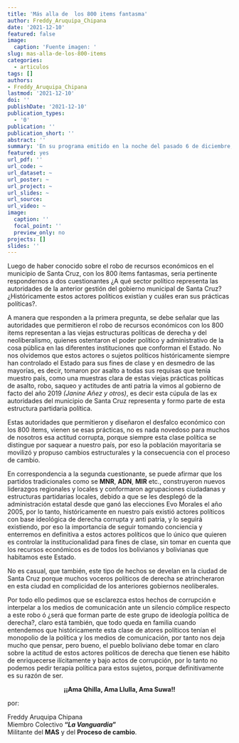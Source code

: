 ```yaml
---
title: 'Más alla de  los 800 items fantasma'
author: Freddy_Aruquipa_Chipana
date: '2021-12-10'
featured: false
image:
  caption: 'Fuente imagen: '
slug: mas-alla-de-los-800-items
categories:
  - articulos
tags: []
authors:
- Freddy_Aruquipa_Chipana
lastmod: '2021-12-10'
doi: ''
publishDate: '2021-12-10'
publication_types:
  - '0'
publication: ''
publication_short: ''
abstract: ''
summary: 'En su programa emitido en la noche del pasado 6 de diciembre, Valverde crucificó a Jhonny Fernández, Alcalde del GAM — Santa Cruz, dejando entrever que no debió denunciar'
featured: yes
url_pdf: ''
url_code: ~
url_dataset: ~
url_poster: ~
url_project: ~
url_slides: ~
url_source: 
url_video: ~
image:
  caption: ''
  focal_point: ''
  preview_only: no
projects: []
slides: ''
---
```


Luego de haber conocido sobre el robo de recursos económicos en el municipio de Santa Cruz, con los 800 ítems fantasmas, seria pertinente respondernos a dos cuestionantes ¿A qué sector político representa las autoridades de la anterior gestión del gobierno municipal de Santa Cruz? ¿Históricamente estos actores políticos existían y cuáles eran sus prácticas políticas?.

A manera que responden a la primera pregunta, se debe señalar que las autoridades que permitieron el robo de recursos económicos con los 800 items representan a las viejas estructuras políticas de derecha y del neoliberalismo, quienes ostentaron el poder político y administrativo de la cosa pública en las diferentes instituciones que conforman el Estado. No nos olvidemos que estos actores o sujetos políticos históricamente siempre han controlado el Estado para sus fines de clase y en desmedro de las mayorías, es decir, tomaron por asalto a todas sus requisas que tenia muestro país, como una muestras clara de estas viejas prácticas políticas de asalto, robo, saqueo y actitudes de anti patria la vimos al gobierno de facto del año 2019 *(Janine Añez y otros)*, es decir esta cúpula de las ex autoridades del municipio de Santa Cruz representa y formo parte de esta estructura partidaria política.

Estas autoridades que permitieron y diseñaron el desfalco económico con los 800 items, vienen se esas prácticas, no es nada novedoso para muchos de nosotros esa actitud corrupta, porque siempre esta clase política se distingue por saquear a nuestro país, por eso la población mayoritaria se movilizó y propuso cambios estructurales y la consecuencia con el proceso de cambio.

En correspondencia a la segunda cuestionante, se puede afirmar que los partidos tradicionales como se **MNR**, **ADN**, **MIR** etc., construyeron nuevos liderazgos regionales y locales y conformaron agrupaciones ciudadanas y estructuras partidarias locales, debido a que se les desplegó de la administración estatal desde que ganó las elecciones Evo Morales el año 2005, por lo tanto, históricamente en nuestro país existió actores políticos con base ideológica de derecha corrupta y anti patria, y lo seguirá existiendo, por eso la importancia de seguir tomando conciencia y enterremos en definitiva a estos actores políticos que lo único que quieren es controlar la institucionalidad para fines de clase, sin tomar en cuenta que los recursos económicos es de todos los bolivianos y bolivianas que habitamos este Estado.

No es casual, que también, este tipo de hechos se develan en la ciudad de Santa Cruz porque muchos voceros políticos de derecha se atrincheraron en esta ciudad en complicidad de los anteriores gobiernos neoliberales.

Por todo ello pedimos que se esclarezca estos hechos de corrupción e interpelar a los medios de comunicación ante un silencio cómplice respecto a este robo ó ¿será que forman parte de este grupo de ideología política de derecha?, claro está también, que todo queda en familia cuando entendemos que históricamente esta clase de atores políticos tenían el monopolio de la política y los medios de comunicación, por tanto  nos deja mucho que pensar, pero bueno, el pueblo boliviano debe tomar en claro sobre la actitud de estos actores políticos de derecha que tienen ese hábito de enriquecerse ilícitamente y bajo actos de corrupción, por lo tanto no podemos pedir terapia política para estos sujetos, porque definitivamente es su razón de ser.
<center>

**¡¡Ama Qhilla, Ama Llulla, Ama Suwa!!**

</center>
por: <br>

Freddy Aruquipa Chipana <br>
Miembro Colectivo **“*La Vanguardia*”**<br>
Militante del **MAS** y del **Proceso de cambio**.<br>